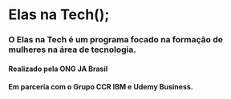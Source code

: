 # Elas na Tech();

### O Elas na Tech é um programa focado na formação de mulheres na área de tecnologia. 

#### Realizado pela ONG  JA Brasil
#### Em parceria com o Grupo CCR IBM e Udemy Business.
